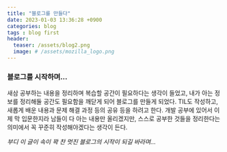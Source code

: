 ```yaml
---
title: "블로그를 만들다"
date: 2023-01-03 13:36:28 +0900
categories: blog
tags : blog first
header:
  teaser: /assets/blog2.png
  image: # /assets/mozilla_logo.png 
---
```


### 블로그를 시작하며...
새삼 공부하는 내용을 정리하며 복습할 공간이 필요하다는 생각이 들었고, 내가 아는 정보를 정리해둘 공간도 필요함을 깨닫게 되어 블로그를 만들게 되었다. TIL도 작성하고, 새롭게 배운 내용과 문제 해결 과정 등의 공유 등을 하려고 한다. 개발 공부에 있어서 이제 막 입문한지라 남들이 다 아는 내용만 올리겠지만, 스스로 공부한 것들을 정리한다는 의미에서 꼭 꾸준히 작성해야겠다는 생각이 든다.

*부디 이 글이 속이 꽉 찬 멋진 블로그의 시작이 되길 바라며...*
